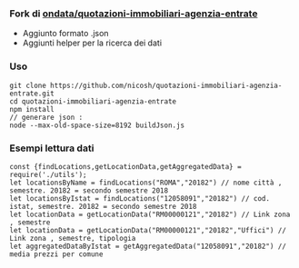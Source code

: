 ### Fork di [ondata/quotazioni-immobiliari-agenzia-entrate](https://github.com/ondata/quotazioni-immobiliari-agenzia-entrate) 
- Aggiunto formato .json
- Aggiunti helper per la ricerca dei dati

### Uso
```
git clone https://github.com/nicosh/quotazioni-immobiliari-agenzia-entrate.git 
cd quotazioni-immobiliari-agenzia-entrate
npm install
// generare json : 
node --max-old-space-size=8192 buildJson.js  
```

### Esempi lettura dati
```
const {findLocations,getLocationData,getAggregatedData} = require('./utils');
let locationsByName = findLocations("ROMA","20182") // nome città , semestre. 20182 = secondo semestre 2018
let locationsByIstat = findLocations("12058091","20182") // cod. istat, semestre. 20182 = secondo semestre 2018
let locationData = getLocationData("RM00000121","20182") // Link zona , semestre
let locationData = getLocationData("RM00000121","20182","Uffici") // Link zona , semestre, tipologia
let aggregatedDataByIstat = getAggregatedData("12058091","20182") // media prezzi per comune

```